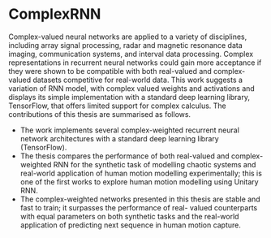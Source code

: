 # ComplexRNN
Complex-valued neural networks are applied to a variety of disciplines, including array signal processing, radar and magnetic resonance data imaging, communication systems, and interval data processing. Complex representations in recurrent neural networks could gain more acceptance if they were shown to be compatible with both real-valued and complex-valued datasets competitive for real-world data. This work suggests a variation of RNN model, with complex valued weights and activations and displays its simple implementation with a standard deep learning library, TensorFlow, that offers limited support for complex calculus. The contributions of this thesis are summarised as follows.
* The work implements several complex-weighted recurrent neural network architectures with a standard deep learning library (TensorFlow).
* The thesis compares the performance of both real-valued and complex-weighted RNN for the synthetic task of modelling chaotic systems and real-world application of human motion modelling experimentally; this is one of the first works to explore human motion modelling using Unitary RNN.
* The complex-weighted networks presented in this thesis are stable and fast to train; it surpasses the performance of real- valued counterparts with equal parameters on both synthetic tasks and the real-world application of predicting next sequence in human motion capture.
